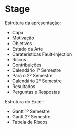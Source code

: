 Stage
=====

Estrutura da apresentação:
- Capa
- Motivação
- Objetivos
- Estado da Arte
- Caraterísticas Fault-Injection
- Riscos
- Contribuições
- Calendário 1º Semestre
- Para o 2º Semestre
- Calendário 2º Semestre
- Resultados
- Perguntas e Respostas

Estrutura do Excel:
- Gantt 1º Semestre
- Gantt 2º Semestre
- Tabela de Riscos

